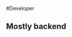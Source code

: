 <!-- .slide: data-background="url(images/slides/intro/developer.gif) no-repeat center" data-background-size="contain" -->
#Developer <!-- .element: class="border" -->
## Mostly backend <!-- .element: class="border" -->